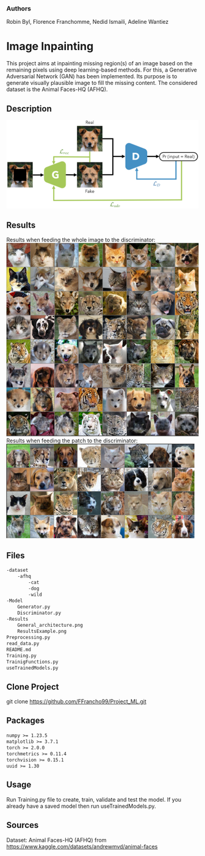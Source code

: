 ### Authors
Robin Byl,
Florence Franchomme,
Nedid Ismaili,
Adeline Wantiez

# Image Inpainting
This project aims at inpainting missing region(s) of an image based on the remaining pixels using deep learning-based methods. 
For this, a Generative Adversarial Network (GAN) has been implemented. Its purpose is to generate visually plausible image to fill the missing content. 
The considered dataset is the Animal Faces-HQ (AFHQ).

## Description
![alt-text](Results/General_architecture.png "Architecture")
## Results
Results when feeding the whole image to the discriminator:
![alt-text](Results/Results_All.png "Results")
Results when feeding the patch to the discriminator:
![alt-text](Results/Results_patch.png "Results")
## Files
    -dataset
        -afhq
            -cat
            -dog
            -wild
    -Model
        Generator.py
        Discriminator.py
    -Results
        General_architecture.png
        ResultsExample.png
    Preprocessing.py
    read_data.py
    README.md
    Training.py
    TrainigFunctions.py
    useTrainedModels.py

## Clone Project

git clone https://github.com/FFrancho99/Project_ML.git

## Packages

    numpy >= 1.23.5
    matplotlib >= 3.7.1
    torch >= 2.0.0
    torchmetrics >= 0.11.4
    torchvision >= 0.15.1
    uuid >= 1.30

## Usage
Run Training.py file to create, train, validate and test the model. If you already have a saved model then run useTrainedModels.py.



## Sources
Dataset: Animal Faces-HQ (AFHQ) from https://www.kaggle.com/datasets/andrewmvd/animal-faces
    
